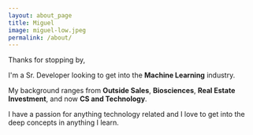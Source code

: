 ```yaml
---
layout: about_page
title: Miguel
image: miguel-low.jpeg
permalink: /about/
---
```


Thanks for stopping by, 

I'm a Sr. Developer looking to get into the **Machine Learning** industry.

My background ranges from **Outside Sales**, **Biosciences**, **Real Estate Investment**, and now **CS and Technology**.

I have a passion for anything technology related and I love to get into the deep concepts in anything I learn.

